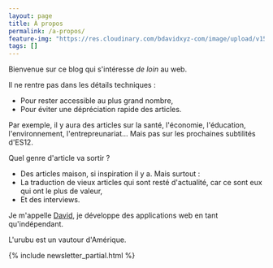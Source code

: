 ```yaml
---
layout: page
title: À propos
permalink: /a-propos/
feature-img: "https://res.cloudinary.com/bdavidxyz-com/image/upload/v1523971085/circuit_sdcyur.jpg"
tags: []
---
```


Bienvenue sur ce blog qui s'intéresse <i>de loin</i> au web.

Il ne rentre pas dans les détails techniques :

 - Pour rester accessible au plus grand nombre,
 - Pour éviter une dépréciation rapide des articles.

Par exemple, il y aura des articles sur la santé, l'économie, l'éducation, l'environnement, l'entrepreunariat... Mais pas sur les prochaines subtilités d'ES12.

Quel genre d'article va sortir ?


 - Des articles maison, si inspiration il y a. Mais surtout :
 - La traduction de vieux articles qui sont resté d'actualité, car ce sont eux qui ont le plus de valeur,
 - Et des interviews.

Je m'appelle <a href="http://bdavidxyz.com">David</a>, je développe des applications web en tant qu'indépendant.

L'urubu est un vautour d'Amérique.

<!-- Newsletter CTA -->
{% include newsletter_partial.html %}
